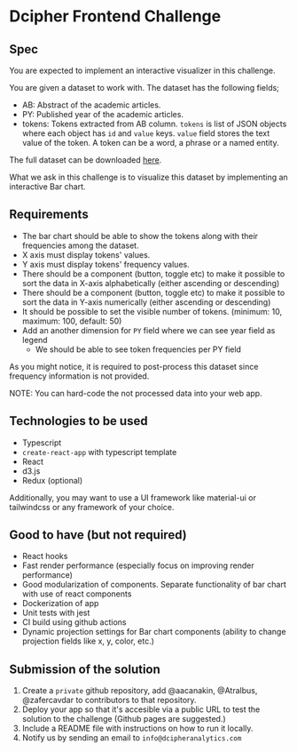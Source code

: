 # Dcipher Frontend Challenge

## Spec

You are expected to implement an interactive visualizer in this challenge.

You are given a dataset to work with. The dataset has the following fields;

- AB: Abstract of the academic articles.
- PY: Published year of the academic articles.
- tokens: Tokens extracted from AB column. `tokens` is list of JSON objects where each object has `id` and `value` keys. `value` field stores the text value of the token. A token can be a word, a phrase or a named entity. 

The full dataset can be downloaded [here](articles.json).

What we ask in this challenge is to visualize this dataset by implementing an interactive Bar chart.

## Requirements
- The bar chart should be able to show the tokens along with their frequencies among the dataset.
- X axis must display tokens' values.
- Y axis must display tokens' frequency values.
- There should be a component (button, toggle etc) to make it possible to sort the data in X-axis alphabetically (either ascending or descending)
- There should be a component (button, toggle etc) to make it possible to sort the data in Y-axis numerically (either ascending or descending)
- It should be possible to set the visible number of tokens. (minimum: 10, maximum: 100, default: 50)
- Add an another dimension for `PY` field where we can see year field as legend
  - We should be able to see token frequencies per PY field

As you might notice, it is required to post-process this dataset since frequency information is not provided.

NOTE: You can hard-code the not processed data into your web app.

## Technologies to be used
- Typescript
- `create-react-app` with typescript template
- React
- d3.js
- Redux (optional)

Additionally, you may want to use a UI framework like material-ui or tailwindcss or any framework of your choice.

## Good to have (but not required)
- React hooks
- Fast render performance (especially focus on improving render performance)
- Good modularization of components. Separate functionality of bar chart with use of react components
- Dockerization of app
- Unit tests with jest
- CI build using github actions
- Dynamic projection settings for Bar chart components (ability to change projection fields like x, y, color, etc.)

## Submission of the solution
1. Create a `private` github repository, add @aacanakin, @Atralbus, @zafercavdar to contributors to that repository.
2. Deploy your app so that it's accesible via a public URL to test the solution to the challenge (Github pages are suggested.)
3. Include a README file with instructions on how to run it locally.
4. Notify us by sending an email to `info@dcipheranalytics.com`
